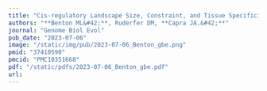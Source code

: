```yaml
---
title: "Cis-regulatory Landscape Size, Constraint, and Tissue Specificity Associate with Gene Function and Expression"
authors: "**Benton ML&#42;**, Ruderfer DM, **Capra JA.&#42;**"
journal: "Genome Biol Evol"
pub_date: "2023-07-06"
image: "/static/img/pub/2023-07-06_Benton_gbe.png"
pmid: "37410590"
pmcid: "PMC10351668"
pdf: "/static/pdfs/2023-07-06_Benton_gbe.pdf"
url: 
---
```

